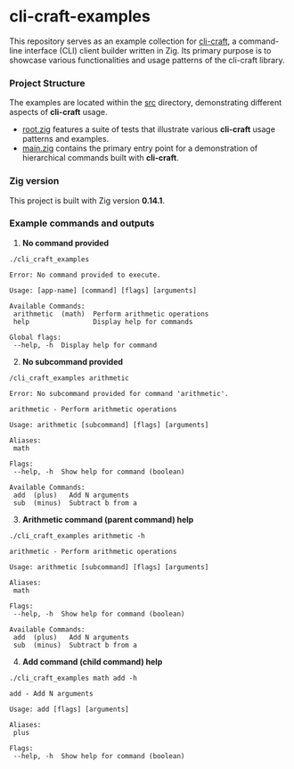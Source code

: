 # cli-craft-examples
This repository serves as an example collection for [cli-craft](https://github.com/SarthakMakhija/cli-craft), a command-line interface (CLI) client builder written in Zig. Its primary purpose is to showcase various functionalities and usage patterns of the cli-craft library.

### Project Structure
The examples are located within the [src](https://github.com/SarthakMakhija/cli-craft-examples/tree/main/src) directory, demonstrating different aspects of **cli-craft** usage.

- [root.zig](https://github.com/SarthakMakhija/cli-craft-examples/blob/main/src/root.zig) features a suite of tests that illustrate various **cli-craft** usage patterns and examples.
- [main.zig](https://github.com/SarthakMakhija/cli-craft-examples/blob/main/src/main.zig) contains the primary entry point for a demonstration of hierarchical commands built with **cli-craft**.

### Zig version
This project is built with Zig version **0.14.1**.

### Example commands and outputs

1. **No command provided**

```zig
./cli_craft_examples

Error: No command provided to execute.

Usage: [app-name] [command] [flags] [arguments] 

Available Commands:
 arithmetic  (math)  Perform arithmetic operations 
 help                Display help for commands 

Global flags:
 --help, -h  Display help for command 
```

2. **No subcommand provided**

```zig
/cli_craft_examples arithmetic

Error: No subcommand provided for command 'arithmetic'.

arithmetic - Perform arithmetic operations

Usage: arithmetic [subcommand] [flags] [arguments] 

Aliases:
 math 

Flags:
 --help, -h  Show help for command (boolean) 

Available Commands:
 add  (plus)   Add N arguments 
 sub  (minus)  Subtract b from a
```

3. **Arithmetic command (parent command) help**

```zig
./cli_craft_examples arithmetic -h

arithmetic - Perform arithmetic operations

Usage: arithmetic [subcommand] [flags] [arguments] 

Aliases:
 math 

Flags:
 --help, -h  Show help for command (boolean) 

Available Commands:
 add  (plus)   Add N arguments 
 sub  (minus)  Subtract b from a 
```

4. **Add command (child command) help**

```zig
./cli_craft_examples math add -h

add - Add N arguments

Usage: add [flags] [arguments] 

Aliases:
 plus 

Flags:
 --help, -h  Show help for command (boolean) 
```







